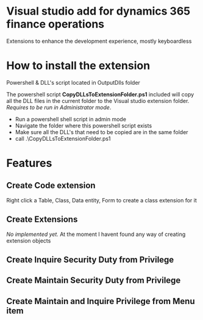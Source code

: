 # Visual studio add for dynamics 365 finance operations
Extensions to enhance the development experience, mostly keyboardless

# How to install the extension
Powershell & DLL's script located in OutputDlls folder

The powershell script **CopyDLLsToExtensionFolder.ps1** included will copy all the DLL files in the current folder to the Visual studio extension folder. *Requires to be run in Administrator mode*.
  - Run a powershell shell script in admin mode
  - Navigate the folder where this powershell script exists
  - Make sure all the DLL's that need to be copied are in the same folder
  - call .\CopyDLLsToExtensionFolder.ps1

# Features

## Create Code extension
Right click a Table, Class, Data entity, Form to create a class extension for it

## Create Extensions
*No implemented yet.* At the moment I havent found any way of creating extension objects

## Create Inquire Security Duty from Privilege

## Create Maintain Security Duty from Privilege

## Create Maintain and Inquire Privilege from Menu item
